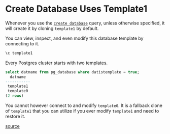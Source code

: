# Create Database Uses Template1

Whenever you use the [`create database`](https://www.postgresql.org/docs/current/sql-createdatabase.html) query, unless otherwise specified, it will create it by cloning `template1` by default.

You can view, inspect, and even modify this database template by connecting to it.

```sql
\c template1
```

Every Postgres cluster starts with two templates.

```sql
select datname from pg_database where datistemplate = true;
  datname
-----------
 template1
 template0
(2 rows)
```

You cannot however connect to and modify `template0`. It is a fallback clone of `template1` that you can utilize if you ever modify `template1` and need to restore it.

[source](https://supabase.io/blog/2020/07/09/postgresql-templates/)

